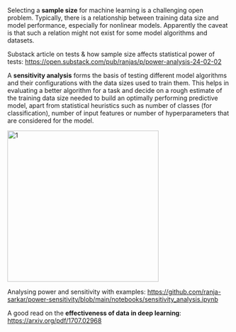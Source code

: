 
Selecting a **sample size** for machine learning is a challenging open problem. Typically, there is a relationship between training data size and model performance, especially for nonlinear models. Apparently the caveat is that such a relation might not exist for some model algorithms and datasets. 

Substack article on tests & how sample size affects statistical power of tests: https://open.substack.com/pub/ranjas/p/power-analysis-24-02-02

A **sensitivity analysis** forms the basis of testing different model algorithms and their configurations with the data sizes used to train them. This helps in evaluating a better algorithm for a task and decide on a rough estimate of the training data size needed to build an optimally performing predictive model, apart from statistical heuristics such as number of classes (for classification), number of input features or number of hyperparameters that are considered for the model. 

<img width="341" alt="1" src="https://github.com/user-attachments/assets/e1ba4eb6-5330-44f4-aaa3-ec492621334d">


Analysing power and sensitivity with examples: https://github.com/ranja-sarkar/power-sensitivity/blob/main/notebooks/sensitivity_analysis.ipynb

A good read on the **effectiveness of data in deep learning**:
https://arxiv.org/pdf/1707.02968


